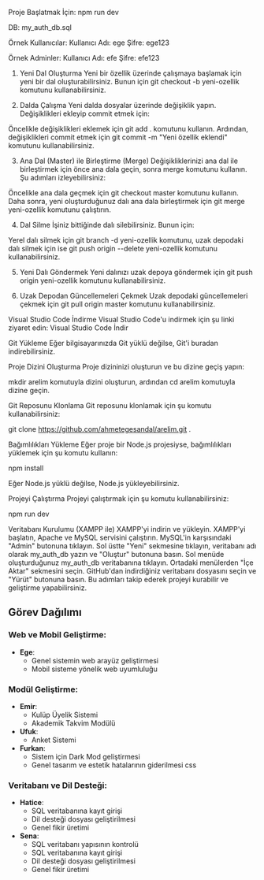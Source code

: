 Proje Başlatmak İçin:
npm run dev

DB:
my_auth_db.sql

Örnek Kullanıcılar:
Kullanıcı Adı: ege
Şifre: ege123

Örnek Adminler:
Kullanıcı Adı: efe
Şifre: efe123


1. Yeni Dal Oluşturma
Yeni bir özellik üzerinde çalışmaya başlamak için yeni bir dal oluşturabilirsiniz. Bunun için git checkout -b yeni-ozellik komutunu kullanabilirsiniz.

2. Dalda Çalışma
Yeni dalda dosyalar üzerinde değişiklik yapın. Değişiklikleri ekleyip commit etmek için:

Öncelikle değişiklikleri eklemek için git add . komutunu kullanın. Ardından, değişiklikleri commit etmek için git commit -m "Yeni özellik eklendi" komutunu kullanabilirsiniz.

3. Ana Dal (Master) ile Birleştirme (Merge)
Değişikliklerinizi ana dal ile birleştirmek için önce ana dala geçin, sonra merge komutunu kullanın. Şu adımları izleyebilirsiniz:

Öncelikle ana dala geçmek için git checkout master komutunu kullanın. Daha sonra, yeni oluşturduğunuz dalı ana dala birleştirmek için git merge yeni-ozellik komutunu çalıştırın.

4. Dal Silme
İşiniz bittiğinde dalı silebilirsiniz. Bunun için:

Yerel dalı silmek için git branch -d yeni-ozellik komutunu, uzak depodaki dalı silmek için ise git push origin --delete yeni-ozellik komutunu kullanabilirsiniz.

5. Yeni Dalı Göndermek
Yeni dalınızı uzak depoya göndermek için git push origin yeni-ozellik komutunu kullanabilirsiniz.

6. Uzak Depodan Güncellemeleri Çekmek
Uzak depodaki güncellemeleri çekmek için git pull origin master komutunu kullanabilirsiniz.

Visual Studio Code İndirme
Visual Studio Code'u indirmek için şu linki ziyaret edin:
Visual Studio Code İndir

Git Yükleme
Eğer bilgisayarınızda Git yüklü değilse, Git'i buradan indirebilirsiniz.

Proje Dizini Oluşturma
Proje dizininizi oluşturun ve bu dizine geçiş yapın:

mkdir arelim komutuyla dizini oluşturun, ardından cd arelim komutuyla dizine geçin.

Git Reposunu Klonlama
Git reposunu klonlamak için şu komutu kullanabilirsiniz:

git clone https://github.com/ahmetegesandal/arelim.git .

Bağımlılıkları Yükleme
Eğer proje bir Node.js projesiyse, bağımlılıkları yüklemek için şu komutu kullanın:

npm install

Eğer Node.js yüklü değilse, Node.js yükleyebilirsiniz.

Projeyi Çalıştırma
Projeyi çalıştırmak için şu komutu kullanabilirsiniz:

npm run dev

Veritabanı Kurulumu (XAMPP ile)
XAMPP'yi indirin ve yükleyin.
XAMPP'yi başlatın, Apache ve MySQL servisini çalıştırın.
MySQL'in karşısındaki "Admin" butonuna tıklayın.
Sol üstte "Yeni" sekmesine tıklayın, veritabanı adı olarak my_auth_db yazın ve "Oluştur" butonuna basın.
Sol menüde oluşturduğunuz my_auth_db veritabanına tıklayın.
Ortadaki menülerden "İçe Aktar" sekmesini seçin.
GitHub'dan indirdiğiniz veritabanı dosyasını seçin ve "Yürüt" butonuna basın.
Bu adımları takip ederek projeyi kurabilir ve geliştirme yapabilirsiniz.


## Görev Dağılımı

### Web ve Mobil Geliştirme:
- **Ege**:
  - Genel sistemin web arayüz geliştirmesi
  - Mobil sisteme yönelik web uyumluluğu

### Modül Geliştirme:
- **Emir**:
  - Kulüp Üyelik Sistemi
  - Akademik Takvim Modülü
- **Ufuk**:
  - Anket Sistemi
- **Furkan**:
  - Sistem için Dark Mod geliştirmesi
  - Genel tasarım ve estetik hatalarının giderilmesi css

### Veritabanı ve Dil Desteği:
- **Hatice**:
  - SQL veritabanına kayıt girişi
  - Dil desteği dosyası geliştirilmesi
  - Genel fikir üretimi
- **Sena**:
  - SQL veritabanı yapısının kontrolü
  - SQL veritabanına kayıt girişi
  - Dil desteği dosyası geliştirilmesi
  - Genel fikir üretimi

